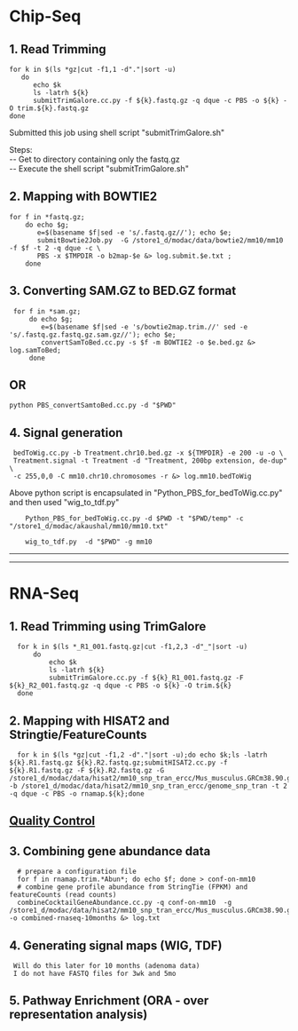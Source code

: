 
# Chip-Seq
## 1. Read Trimming
    for k in $(ls *gz|cut -f1,1 -d"."|sort -u)
       do 
          echo $k
          ls -latrh ${k}
          submitTrimGalore.cc.py -f ${k}.fastq.gz -q dque -c PBS -o ${k} -O trim.${k}.fastq.gz
    done

Submitted this job using shell script "submitTrimGalore.sh"

Steps:<br />
  -- Get to directory containing only the fastq.gz <br />
  -- Execute the shell script "submitTrimGalore.sh" <br />

## 2. Mapping with BOWTIE2

    for f in *fastq.gz; 
        do echo $g; 
           e=$(basename $f|sed -e 's/.fastq.gz//'); echo $e;  
           submitBowtie2Job.py  -G /store1_d/modac/data/bowtie2/mm10/mm10 -f $f -t 2 -q dque -c \
           PBS -x $TMPDIR -o b2map-$e &> log.submit.$e.txt ; 
        done

## 3. Converting SAM.GZ to BED.GZ format
      
     for f in *sam.gz; 
         do echo $g; 
            e=$(basename $f|sed -e 's/bowtie2map.trim.//' sed -e 's/.fastq.gz.fastq.gz.sam.gz//'); echo $e;  
            convertSamToBed.cc.py -s $f -m BOWTIE2 -o $e.bed.gz &> log.samToBed;
         done
   ## OR
   
    python PBS_convertSamtoBed.cc.py -d "$PWD"
    
 ## 4. Signal generation

     bedToWig.cc.py -b Treatment.chr10.bed.gz -x ${TMPDIR} -e 200 -u -o \
     Treatment.signal -t Treatment -d "Treatment, 200bp extension, de-dup" \
     -c 255,0,0 -C mm10.chr10.chromosomes -r &> log.mm10.bedToWig
Above python script is encapsulated in "Python_PBS_for_bedToWig.cc.py" and then used "wig_to_tdf.py"
         
        Python_PBS_for_bedToWig.cc.py -d $PWD -t "$PWD/temp" -c "/store1_d/modac/akaushal/mm10/mm10.txt"
        
        wig_to_tdf.py  -d "$PWD" -g mm10

________________________________________________________________________________________________________________________________
________________________________________________________________________________________________________________________________

# RNA-Seq

## 1. Read Trimming using TrimGalore

      for k in $(ls *_R1_001.fastq.gz|cut -f1,2,3 -d"_"|sort -u) 
          do 
              echo $k 
              ls -latrh ${k}
              submitTrimGalore.cc.py -f ${k}_R1_001.fastq.gz -F ${k}_R2_001.fastq.gz -q dque -c PBS -o ${k} -O trim.${k}
      done
    

## 2. Mapping with HISAT2 and Stringtie/FeatureCounts

      for k in $(ls *gz|cut -f1,2 -d"."|sort -u);do echo $k;ls -latrh ${k}.R1.fastq.gz ${k}.R2.fastq.gz;submitHISAT2.cc.py -f ${k}.R1.fastq.gz -F ${k}.R2.fastq.gz -G /store1_d/modac/data/hisat2/mm10_snp_tran_ercc/Mus_musculus.GRCm38.90.gtf -b /store1_d/modac/data/hisat2/mm10_snp_tran_ercc/genome_snp_tran -t 2 -q dque -c PBS -o rnamap.${k};done

## [Quality Control](https://github.com/CoarfaBCM/Akhilesh_Projects/blob/master/DOCS/QC_Mouse_RNA-seq.txt)

## 3. Combining gene abundance data
      # prepare a configuration file
      for f in rnamap.trim.*Abun*; do echo $f; done > conf-on-mm10
      # combine gene profile abundance from StringTie (FPKM) and featureCounts (read counts)
      combineCocktailGeneAbundance.cc.py -q conf-on-mm10  -g /store1_d/modac/data/hisat2/mm10_snp_tran_ercc/Mus_musculus.GRCm38.90.gtf  -o combined-rnaseq-10months &> log.txt

## 4. Generating signal maps (WIG, TDF)

     Will do this later for 10 months (adenoma data)
     I do not have FASTQ files for 3wk and 5mo
     
## 5. Pathway Enrichment (ORA - over representation analysis)

     
  
